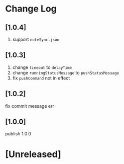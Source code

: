 # Change Log
## [1.0.4]
1. support `noteSync.json`
## [1.0.3]
1. change `timeout` to `delayTime`
2. change `runningStatusMessage` to `pushStatusMessage`
3. fix `pushCommand` not in effect

## [1.0.2]

fix commit message err

## [1.0.0]

publish 1.0.0 

# [Unreleased]
